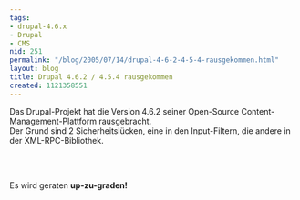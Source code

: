 ```yaml
---
tags:
- drupal-4.6.x
- Drupal
- CMS
nid: 251
permalink: "/blog/2005/07/14/drupal-4-6-2-4-5-4-rausgekommen.html"
layout: blog
title: Drupal 4.6.2 / 4.5.4 rausgekommen
created: 1121358551
---
```

<p>Das Drupal-Projekt hat die Version 4.6.2 seiner Open-Source Content-Management-Plattform rausgebracht.<br />
Der Grund sind 2 Sicherheitslücken, eine in den Input-Filtern, die andere in der XML-RPC-Bibliothek.</p><p>&nbsp;</p><p><br />Es wird geraten <strong>up-zu-graden!</strong> <br />

</p><p />
